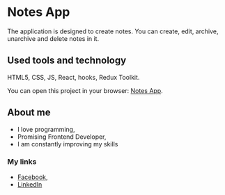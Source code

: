 # Notes App

The application is designed to create notes. You can create, edit, archive, unarchive and delete notes in it.

## Used tools and technology

HTML5, CSS, JS, React, hooks, Redux Toolkit. 

You can open this project in your browser: [Notes App](https://mariiatyshkovets.github.io/notes_app/).

## About me

* I love programming,
* Promising Frontend Developer,
* I am constantly improving my skills

### My links

* [Facebook](https://www.facebook.com/mariia.tyshkovets),
* [LinkedIn](https://www.linkedin.com/in/mariia-tyshkovets-8541b6209/)
